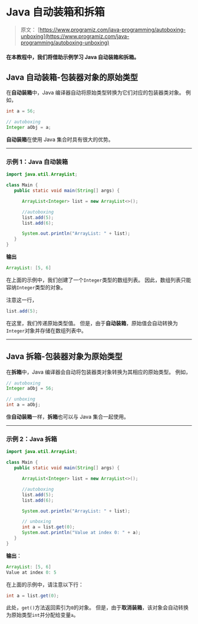 # Java 自动装箱和拆箱

> 原文： [https://www.programiz.com/java-programming/autoboxing-unboxing](https://www.programiz.com/java-programming/autoboxing-unboxing)

#### 在本教程中，我们将借助示例学习 Java 自动装箱和拆箱。

## Java 自动装箱-包装器对象的原始类型

在**自动装箱**中，Java 编译器自动将原始类型转换为它们对应的包装器类对象。 例如，

```java
int a = 56;

// autoboxing
Integer aObj = a; 
```

**自动装箱**在使用 Java 集合时具有很大的优势。

* * *

### 示例 1：Java 自动装箱

```java
import java.util.ArrayList;

class Main {
   public static void main(String[] args) {

      ArrayList<Integer> list = new ArrayList<>();

      //autoboxing
      list.add(5);
      list.add(6);

      System.out.println("ArrayList: " + list);
   }
} 
```

**输出**

```java
ArrayList: [5, 6] 
```

在上面的示例中，我们创建了一个`Integer`类型的数组列表。 因此，数组列表只能容纳`Integer`类型的对象。

注意这一行，

```java
list.add(5); 
```

在这里，我们传递原始类型值。 但是，由于**自动装箱**，原始值会自动转换为`Integer`对象并存储在数组列表中。

* * *

## Java 拆箱-包装器对象为原始类型

在**拆箱**中，Java 编译器会自动将包装器类对象转换为其相应的原始类型。 例如，

```java
// autoboxing
Integer aObj = 56;

// unboxing
int a = aObj; 
```

像**自动装箱**一样，**拆箱**也可以与 Java 集合一起使用。

* * *

### 示例 2：Java 拆箱

```java
import java.util.ArrayList;

class Main {
   public static void main(String[] args) {

      ArrayList<Integer> list = new ArrayList<>();

      //autoboxing
      list.add(5);
      list.add(6);

      System.out.println("ArrayList: " + list);

      // unboxing
      int a = list.get(0);
      System.out.println("Value at index 0: " + a);
   }
} 
```

**输出**：

```java
ArrayList: [5, 6]
Value at index 0: 5 
```

在上面的示例中，请注意以下行：

```java
int a = list.get(0); 
```

此处，`get()`方法返回索引为`0`的对象。 但是，由于**取消装箱**，该对象会自动转换为原始类型`int`并分配给变量`a`。